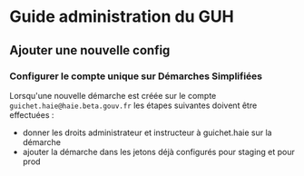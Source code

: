 # Guide administration du GUH

## Ajouter une nouvelle config

### Configurer le compte unique sur Démarches Simplifiées

Lorsqu'une nouvelle démarche est créée sur le compte `guichet.haie@haie.beta.gouv.fr` les étapes suivantes doivent être effectuées :

- donner les droits administrateur et instructeur à guichet.haie sur la démarche
- ajouter la démarche dans les jetons déjà configurés pour staging et pour prod
